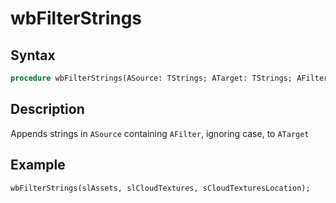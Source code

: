 # wbFilterStrings

## Syntax

```pascal
procedure wbFilterStrings(ASource: TStrings; ATarget: TStrings; AFilter: string);
```

## Description

Appends strings in `ASource` containing `AFilter`, ignoring case, to `ATarget`

## Example

```pascal
wbFilterStrings(slAssets, slCloudTextures, sCloudTexturesLocation);
```
